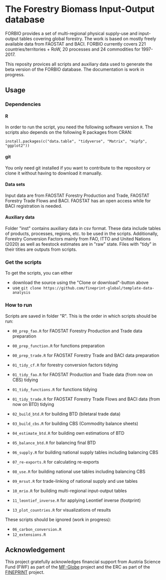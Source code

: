 # The Forestry Biomass Input-Output database

FORBIO provides a set of multi-regional physical supply-use and input-output tables covering global forestry. The work is based on mostly freely available data from FAOSTAT and BACI.
FORBIO currently covers 221 countries/territories + RoW, 20 processes and 24 commodities for 1997-2017.

This reposity provices all scripts and auxiliary data used to generate the beta version of the FORBIO database.
The documentation is work in progress.

## Usage

### Dependencies

#### R
In order to run the script, you need the following software version `R`. The scripts also depends on the following R packages from CRAN:
```{r}
install.packages(c("data.table", "tidyverse", "Matrix", "mipfp", "ggplot2"))
```

#### git
You only need git installed if you want to contribute to the repository or clone it without having to download it manually.

#### Data sets 
Input data are from FAOSTAT Forestry Production and Trade, FAOSTAT Forestry Trade Flows and BACI. FAOSTAT has an open access while for BACI registration is needed. 

#### Auxiliary data
Folder "inst" contains auxiliary data in csv format. These data include tables of products, processes, regions, etc. to be used in the scripts.
Additionally, Forestry Conversion Factors mainly from FAO, ITTO and United Nations (2020) as well as feestock estimates are in "raw" state.
Files with "tidy" in their titles are outputs from scripts.

### Get the scripts 
To get the scripts, you can either

- download the source using the "Clone or download"-button above
- use `git clone https://github.com/fineprint-global/template-data-analysis`

### How to run
Scripts are saved in folder "R". This is the order in which scripts should be run:

- `00_prep_fao.R` for FAOSTAT Forestry Production and Trade data preparation
- `00_prep_function.R` for functions preparation
- `00_prep_trade.R` for FAOSTAT Forestry Trade and BACI data preparation

- `01_tidy_cf.R` for forestry conversion factors tidying
- `01_tidy_fao.R` for FAOSTAT Production and Trade data (from now on CBS) tidying
- `01_tidy_functions.R` for functions tidying
- `01_tidy_trade.R` for FAOSTAT Forestry Trade Flows and BACI data (from now on BTD) tidying

- `02_build_btd.R` for building BTD (biletaral trade data)
- `03_build_cbs.R` for building CBS (Commodity balance sheets)
- `04_estimate_btd.R` for building own estimations of BTD 
- `05_balance_btd.R` for balancing final BTD

- `06_supply.R` for building national supply tables including balancing CBS
- `07_re-exports.R` for calculating re-exports
- `08_use.R` for building national use tables including balancing CBS

- `09_mrsut.R` for trade-linking of national supply and use tables
- `10_mrio.R` for building multi-regional input-output tables
- `11_leontief_inverse.R` for applying Leontief inverse (footprint)
- `13_plot_countries.R` for visualizations of results

These scripts should be ignored (work in progress):
- `06_carbon_conversion.R`
- `12_extensions.R`

## Acknowledgement
This project gratefully acknowledges financial support from Austria Science Fund (FWF) as part of the [MF-Globe](https://www.wu.ac.at/mfglobe) project and the ERC as part of the [FINEPRINT](https://www.fineprint.global/) project.
